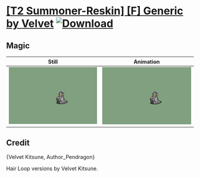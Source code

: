 # [\[T2 Summoner-Reskin\] \[F\] Generic by Velvet](./) [![Download](https://img.shields.io/badge/Download--red?style=social&logo=github)](https://minhaskamal.github.io/DownGit/#/home?url=https://github.com/Klokinator/FE-Repo/tree/main/Battle%20Animations%2FMagi%20-%20Dark-Type%2F%5BT2%20Summoner-Reskin%5D%20%5BF%5D%20Generic%20by%20Velvet%2F6.%20Magic%20(Loop))

## Magic

| Still | Animation |
| :---: | :-------: |
| ![Magic still](./Magic_000.png) | ![Magic](./Magic.gif) |

## Credit

{Velvet Kitsune, Author_Pendragon}

Hair Loop versions by Velvet Kitsune.
